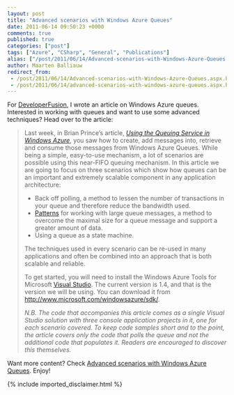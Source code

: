 ```yaml
---
layout: post
title: "Advanced scenarios with Windows Azure Queues"
date: 2011-06-14 09:50:23 +0000
comments: true
published: true
categories: ["post"]
tags: ["Azure", "CSharp", "General", "Publications"]
alias: ["/post/2011/06/14/Advanced-scenarios-with-Windows-Azure-Queues.aspx", "/post/2011/06/14/advanced-scenarios-with-windows-azure-queues.aspx"]
author: Maarten Balliauw
redirect_from:
 - /post/2011/06/14/Advanced-scenarios-with-Windows-Azure-Queues.aspx.html
 - /post/2011/06/14/advanced-scenarios-with-windows-azure-queues.aspx.html
---
```

<p>For <a href="http://www.developerfusion.com/article/120619/advanced-scenarios-with-windows-azure-queues/" target="_blank">DeveloperFusion</a>, I wrote an article on Windows Azure queues. Interested in working with queues and want to use some advanced techniques? Head over to the article:</p>  
<blockquote>   <p>Last week, in Brian Prince’s article, <em><a href="http://www.developerfusion.com/article/120197/using-the-queuing-service-in-windows-azure/">Using the Queuing Service in Windows Azure</a></em>, you saw how to create, add messages into, retrieve and consume those messages from Windows Azure Queues. While being a simple, easy-to-use mechanism, a lot of scenarios are possible using this near-FIFO queuing mechanism. In this article we are going to focus on three scenarios which show how queues can be an important and extremely scalable component in any application architecture:</p>    <ul>     <li>Back off polling, a method to lessen the number of transactions in your queue and therefore reduce the bandwidth used. </li>      <li><a href="http://www.developerfusion.com/t/patterns/">Patterns</a> for working with large queue messages, a method to overcome the maximal size for a queue message and support a greater amount of data. </li>      <li>Using a queue as a state machine. </li>   </ul>    <p>The techniques used in every scenario can be re-used in many applications and often be combined into an approach that is both scalable and reliable.</p>    <p>To get started, you will need to install the Windows Azure Tools for Microsoft <a href="http://www.developerfusion.com/t/visual-studio/">Visual Studio</a>. The current version is 1.4, and that is the version we will be using. You can download it from <a href="http://www.microsoft.com/windowsazure/sdk/">http://www.microsoft.com/windowsazure/sdk/</a>. </p>    <p><em>N.B. The code that accompanies this article comes as a single Visual Studio solution with three console application projects in it, one for each scenario covered. To keep code samples short and to the point, the article covers only the code that polls the queue and not the additional code that populates it. Readers are encouraged to discover this themselves.</em></p> 
</blockquote>
  <p>Want more content? Check <a href="http://www.developerfusion.com/article/120619/advanced-scenarios-with-windows-azure-queues/" target="_blank">Advanced scenarios with Windows Azure Queues</a>. Enjoy!</p>
{% include imported_disclaimer.html %}
